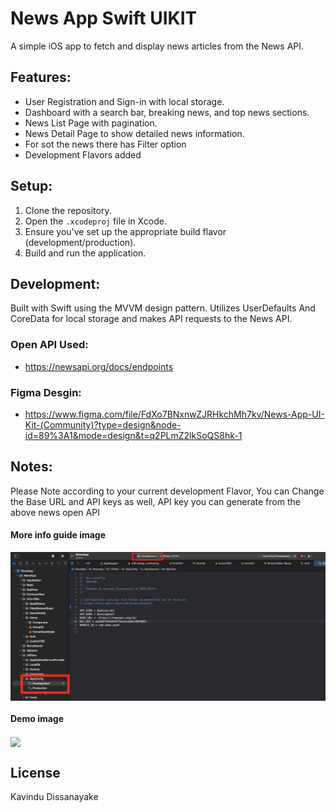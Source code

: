 # News App Swift UIKIT

A simple iOS app to fetch and display news articles from the News API.

## Features:
- User Registration and Sign-in with local storage.
- Dashboard with a search bar, breaking news, and top news sections.
- News List Page with pagination.
- News Detail Page to show detailed news information.
- For sot the news there has Filter option 
- Development Flavors added

## Setup:
1. Clone the repository.
2. Open the `.xcodeproj` file in Xcode.
3. Ensure you've set up the appropriate build flavor (development/production).
4. Build and run the application.

## Development:
Built with Swift using the MVVM design pattern. Utilizes UserDefaults And CoreData for local storage and makes API requests to the News API.

### Open API Used:
- https://newsapi.org/docs/endpoints

### Figma Desgin:
- https://www.figma.com/file/FdXo7BNxnwZJRHkchMh7kv/News-App-UI-Kit-(Community)?type=design&node-id=89%3A1&mode=design&t=q2PLmZ2lkSoQS8hk-1


## Notes:
 Please Note according to your current development Flavor, You can Change the Base URL and API keys as well, API key you can generate from the above news open API

#### More info guide image
<img align="center" src="https://github.com/KavinduDissanayake/NewsApp/blob/master/SS/into_ss.png"> 



#### Demo image
<img align="center" src="[https://github.com/KavinduDissanayake/NewsApp/blob/master/SS/promo.png](https://github.com/KavinduDissanayake/NewsApp/blob/master/SS/promo.png)"> 

## License

Kavindu Dissanayake
